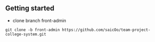 ## Getting started

- clone branch front-admin

```
git clone -b front-admin https://github.com/saicOo/team-project-college-system.git
```
